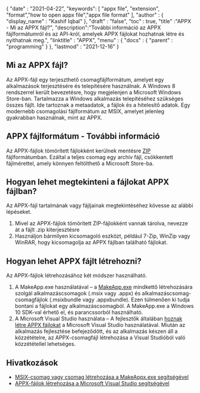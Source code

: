 {
  "date" : "2021-04-22",
  "keywords": [ "appx file", "extension", "format","how to open appx file","appx file format" ],
  "author" : {
    "display_name" : "Kashif Iqbal"
},
  "draft" : "false",
  "toc" : true,
  "title" :"APPX - Mi az APPX fájl?",
  "description":"További információ az APPX fájlformátumról és az API-król, amelyek APPX fájlokat hozhatnak létre és nyithatnak meg.",
  "linktitle" : "APPX",
  "menu" : {
    "docs" : {
      "parent" : "programming"
}
},
  "lastmod" : "2021-12-16"
}

## Mi az APPX fájl?

Az APPX-fájl egy terjeszthető csomagfájlformátum, amelyet egy alkalmazások terjesztésére és telepítésére használnak. A Windows 8 rendszerrel került bevezetésre, hogy megjelenjen a Microsoft Windows Store-ban. Tartalmazza a Windows alkalmazás telepítéséhez szükséges összes fájlt. Ide tartoznak a metaadatok, a fájlok és a hitelesítő adatok. Egy modernebb csomagolási fájlformátum az MSIX, amelyet jelenleg gyakrabban használnak, mint az APPX.

## APPX fájlformátum - További információ

Az APPX-fájlok tömörített fájlokként kerülnek mentésre [ZIP](/hu/compression/zip/) fájlformátumban. Ezáltal a teljes csomag egy archív fájl, csökkentett fájlmérettel, amely könnyen feltölthető a Microsoft Store-ba.

## Hogyan lehet megtekinteni a fájlokat APPX fájlban?

Az APPX-fájl tartalmának vagy fájljainak megtekintéséhez kövesse az alábbi lépéseket.

1. Mivel az APPX-fájlok tömörített ZIP-fájlokként vannak tárolva, nevezze át a fájlt .zip kiterjesztésre
1. Használjon bármilyen kicsomagoló eszközt, például 7-Zip, WinZip vagy WinRAR, hogy kicsomagolja az APPX fájlban található fájlokat.

## Hogyan lehet APPX fájlt létrehozni?

Az APPX-fájlok létrehozásához két módszer használható.

1. A MakeApp.exe használatával – a [MakeApp.exe](https://learn.microsoft.com/en-us/windows/msix/package/create-app-package-with-makeappx-tool) mindkettő létrehozására szolgál alkalmazáscsomagok (.msix vagy .appx) és alkalmazáscsomag-csomagfájlok (.msixbundle vagy .appxbundle). Ezen túlmenően ki tudja bontani a fájlokat egy alkalmazáscsomagból. A MakeApp.exe a Windows 10 SDK-val érhető el, és parancssorból használható.
1. A Microsoft Visual Studio használata – A fejlesztők általában [hoznak létre APPX fájlokat](https://learn.microsoft.com/en-us/windows/msix/desktop/vs-package-overview) a Microsoft Visual Studio használatával. Miután az alkalmazás fejlesztése befejeződött, és az alkalmazás készen áll a közzétételre, az APPX-csomagfájl létrehozása a Visual Studióból való közzététellel lehetséges.

## Hivatkozások

* [MSIX-csomag vagy csomag létrehozása a MakeAppx.exe segítségével](https://learn.microsoft.com/en-us/windows/msix/package/create-app-package-with-makeappx-tool)
* [APPX-fájlok létrehozása a Microsoft Visual Studio segítségével](https://learn.microsoft.com/en-us/windows/msix/desktop/vs-package-overview)

